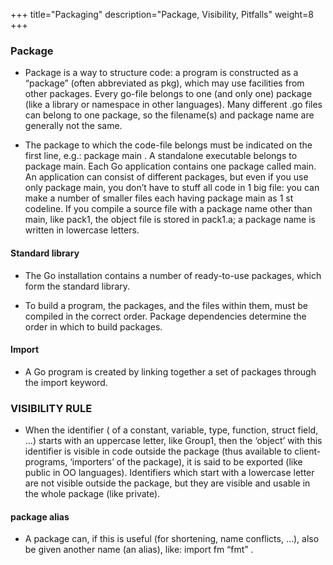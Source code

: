 +++
title="Packaging"
description="Package, Visibility, Pitfalls"
weight=8
+++

### Package 


* Package is a way to structure code: a program is constructed as a “package” (often abbreviated as pkg), which may use facilities from other packages. Every go-file belongs to one (and only one) package (like a library or namespace in other languages). Many different .go files can belong to one package, so the filename(s) and package name are generally not the same.


* The package to which the code-file belongs must be indicated on the first line, e.g.: package main . A standalone executable belongs to package main. Each Go application contains one package called main. An application can consist of different packages, but even if you use only package main, you don’t have to stuff all code in 1 big file: you can make a number of smaller files each having package main as 1 st codeline. If you compile a source file with a package name other than main, like pack1, the object file is stored in pack1.a; a package name is written in lowercase letters.



#### Standard library

* The Go installation contains a number of ready-to-use packages, which form the standard library.

* To build a program, the packages, and the files within them, must be compiled in the correct order. Package dependencies determine the order in which to build packages.

#### Import

* A Go program is created by linking together a set of packages through the import keyword.


### VISIBILITY RULE

* When the identifier ( of a constant, variable, type, function, struct field, ...) starts with an uppercase letter, like Group1, then the ‘object’ with this identifier is visible in code outside the package (thus available to client-programs, ‘importers’ of the package), it is said to be exported (like public in OO languages). Identifiers which start with a lowercase letter are not visible outside the package, but they are visible and usable in the whole package (like private).

#### package alias 

* A package can, if this is useful (for shortening, name conflicts, ...), also be given another name (an alias), like: import fm “fmt” .

































